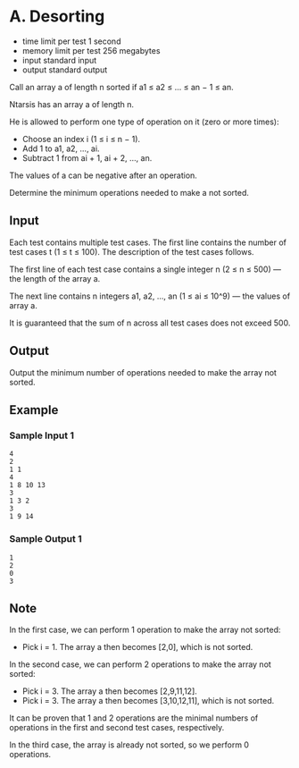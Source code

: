 # A. Desorting

- time limit per test 1 second
- memory limit per test 256 megabytes
- input standard input
- output standard output

Call an array a of length n sorted if a1 ≤ a2 ≤ … ≤ an − 1 ≤ an.

Ntarsis has an array a of length n.

He is allowed to perform one type of operation on it (zero or more times):

- Choose an index i (1 ≤ i ≤ n − 1).
- Add 1 to a1, a2, …, ai.
- Subtract 1 from ai + 1, ai + 2, …, an.

The values of a can be negative after an operation.

Determine the minimum operations needed to make a not sorted.

## Input

Each test contains multiple test cases. The first line contains the number of test cases t (1 ≤ t ≤ 100). The description of the test cases follows.

The first line of each test case contains a single integer n (2 ≤ n ≤ 500) — the length of the array a.

The next line contains n
integers a1, a2, …, an (1 ≤ ai ≤ 10^9) — the values of array a.

It is guaranteed that the sum of n
across all test cases does not exceed 500.

## Output

Output the minimum number of operations needed to make the array not sorted.

## Example

### Sample Input 1

    4
    2
    1 1
    4
    1 8 10 13
    3
    1 3 2
    3
    1 9 14

### Sample Output 1

    1
    2
    0
    3

## Note

In the first case, we can perform 1 operation to make the array not sorted:

- Pick i = 1. The array a then becomes [2,0], which is not sorted.

In the second case, we can perform 2 operations to make the array not sorted:

- Pick i = 3. The array a then becomes [2,9,11,12].
- Pick i = 3. The array a then becomes [3,10,12,11], which is not sorted.

It can be proven that 1 and 2 operations are the minimal numbers of operations in the first and second test cases, respectively.

In the third case, the array is already not sorted, so we perform 0 operations.
